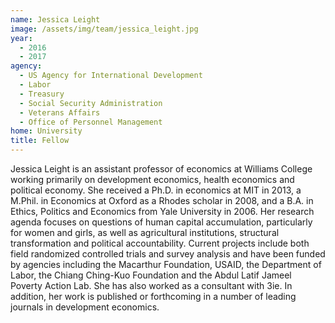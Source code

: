 ```yaml
---
name: Jessica Leight
image: /assets/img/team/jessica_leight.jpg
year: 
  - 2016
  - 2017
agency:
  - US Agency for International Development
  - Labor
  - Treasury
  - Social Security Administration
  - Veterans Affairs
  - Office of Personnel Management
home: University
title: Fellow 
---
```


Jessica Leight is an assistant professor of economics at Williams College working primarily on development economics, health economics and political economy.  She received a Ph.D. in economics at MIT in 2013, a M.Phil. in Economics at Oxford as a Rhodes scholar in 2008, and a B.A. in Ethics, Politics and Economics from Yale University in 2006.  Her research agenda focuses on questions of human capital accumulation, particularly for women and girls, as well as agricultural institutions, structural transformation and political accountability.  Current projects include both field randomized controlled trials and survey analysis and have been funded by agencies including the Macarthur Foundation, USAID, the Department of Labor, the Chiang Ching-Kuo Foundation and the Abdul Latif Jameel Poverty Action Lab.  She has also worked as a consultant with 3ie.  In addition, her work is published or forthcoming in a number of leading journals in development economics.
